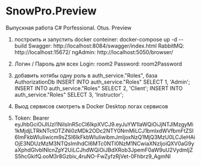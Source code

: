 # SnowPro.Preview
Выпускная работа C# Porfessional. Otus. Preview

1. построить и запустить docker conteiner: docker-compose up -d --build
   Swagger:   http://localhost:8084/swagger/index.html
   RabbitMQ:  http://localhost:15672/
   ngAdmin:   http://localhost:5050/browser/

2. Логин / Пароль для всех
   Login: room2
   Password: room2Password

3. добавить хотябы одну роль в auth_service."Roles", база AuthorizationDb
   INSERT INTO auth_service."Roles" SELECT 1, 'Admin';
   INSERT INTO auth_service."Roles" SELECT 2, 'Client';
   INSERT INTO auth_service."Roles" SELECT 3, 'Instructor';

4. Выод сервисов смотреть в Docker Desktop логах сервисов

5. Token:
Bearer eyJhbGciOiJIUzI1NiIsInR5cCI6IkpXVCJ9.eyJuYW1laWQiOiJjNTJlMzgyMi1kMjdjLTRkNTctOTZiNi0zMDk2ODc2NTY0NmMiLCJ1bmlxdWVfbmFtZSI6ImFkbWluIiwicm9sZSI6IkFkbWluIiwibmJmIjoxNzQ1MjQ3MzU0LCJleHAiOjE3NDUzMzM3NTQsImlhdCI6MTc0NTI0NzM1NCwiaXNzIjoiQXV0aG9yaXphdGlvblNlcnZpY2UiLCJhdWQiOiJBdXRob3JpemF0aW9uU2VydmljZS5hcGkifQ.ooM3r8Gzbiv_4ruNO-FwZyfzRjVet-0Fhbrz9_AgmNI